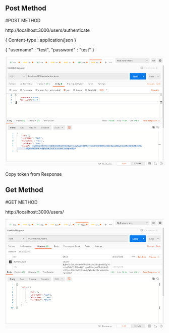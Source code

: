 
## Post Method

#POST METHOD

http://localhost:3000/users/authenticate

{ Content-type : application/json }

{
    "username" : "test",
    "password" : "test"
}

<img src="https://github.com/vishalj254/jwt-implementation/blob/master/public/images/users_authenticate.PNG" />

Copy token from Response

## Get Method

#GET METHOD

http://localhost:3000/users/

<img src="https://github.com/vishalj254/jwt-implementation/blob/master/public/images/users.PNG" />
